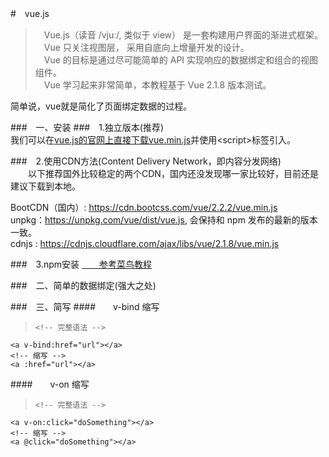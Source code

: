#　vue.js
> 　Vue.js（读音 /vjuː/, 类似于 view） 是一套构建用户界面的渐进式框架。<br>
　Vue 只关注视图层， 采用自底向上增量开发的设计。<br>
　Vue 的目标是通过尽可能简单的 API 实现响应的数据绑定和组合的视图组件。<br>
　Vue 学习起来非常简单，本教程基于 Vue 2.1.8 版本测试。<br>

简单说，vue就是简化了页面绑定数据的过程。

###　一、安装
###　1.独立版本(推荐)<br>
我们可以在[vue.js的官网上直接下载vue.min.js](http://vuejs.org/js/vue.min.js)并使用<script\>标签引入。

###　2.使用CDN方法(Content Delivery Network，即内容分发网络)<br>
　　以下推荐国外比较稳定的两个CDN，国内还没发现哪一家比较好，目前还是建议下载到本地。<br>
>
BootCDN（国内）: https://cdn.bootcss.com/vue/2.2.2/vue.min.js<br>
unpkg：https://unpkg.com/vue/dist/vue.js, 会保持和 npm 发布的最新的版本一致。<br>
cdnjs : https://cdnjs.cloudflare.com/ajax/libs/vue/2.1.8/vue.min.js<br>

###　3.npm安装
[　　参考菜鸟教程](http://www.runoob.com/vue2/vue-install.html)

###　二、简单的数据绑定(强大之处)


###　三、简写
####　　v-bind 缩写
>     <!-- 完整语法 -->
	<a v-bind:href="url"></a>
	<!-- 缩写 -->
	<a :href="url"></a>

####　　v-on 缩写
>     <!-- 完整语法 -->
	<a v-on:click="doSomething"></a>
	<!-- 缩写 -->
	<a @click="doSomething"></a>